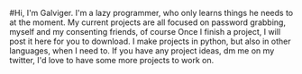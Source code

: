 #Hi, I'm Galviger.
I'm a lazy programmer, who only learns things he needs to at the moment.
My current projects are all focused on password grabbing, myself and my consenting friends, of course
Once I finish a project, I will post it here for you to download.
I make projects in python, but also in other languages, when I need to.
If you have any project ideas, dm me on my twitter, I'd love to have some more projects to work on.

